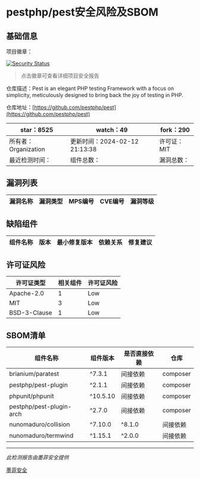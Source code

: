 # pestphp/pest安全风险及SBOM

## 基础信息

项目徽章：

[![Security Status](https://www.murphysec.com/platform3/v31/badge/1757476219464491008.svg)](https://www.murphysec.com/console/report/1712180832684867584/1757476219464491008)

> 点击徽章可查看详细项目安全报告

仓库描述：Pest is an elegant PHP testing Framework with a focus on simplicity, meticulously designed to bring back the joy of testing in PHP.

仓库地址：[https://github.com/pestphp/pest](https://github.com/pestphp/pest)

| star：8525 | watch：49 | fork：290 |
| ----------- | -------------- | ------------ |
| 所有者：Organization | 更新时间：2024-02-12 21:13:38 | 许可证：MIT |
| 最近检测时间： | 组件总数： | 漏洞总数： |




## 漏洞列表

| 漏洞名称 | 漏洞类型 | MPS编号 | CVE编号 | 漏洞等级 |
| ------- | ------ | ------- | ------ | ----- |





## 缺陷组件

| 组件名称 | 版本 | 最小修复版本 | 依赖关系 | 修复建议 |
| -------- | ---- | ------------ | -------- | -------- |





## 许可证风险

| 许可证类型 | 相关组件 | 许可证风险 |
| ---------- | -------- | ---------- |
|Apache-2.0|1|Low|
|MIT|3|Low|
|BSD-3-Clause|1|Low|




## SBOM清单

| 组件名称 | 组件版本 | 是否直接依赖 | 仓库 |
| -------- | -------- | ------------ | ---- |
|brianium/paratest|^7.3.1|间接依赖|composer|
|pestphp/pest-plugin|^2.1.1|间接依赖|composer|
|phpunit/phpunit|^10.5.10|间接依赖|composer|
|pestphp/pest-plugin-arch|^2.7.0|间接依赖|composer|
|nunomaduro/collision|^7.10.0|^8.1.0|间接依赖|composer|
|nunomaduro/termwind|^1.15.1|^2.0.0|间接依赖|composer|


------

*此检测报告由墨菲安全提供*

[墨菲安全](www.murphysec.com)
